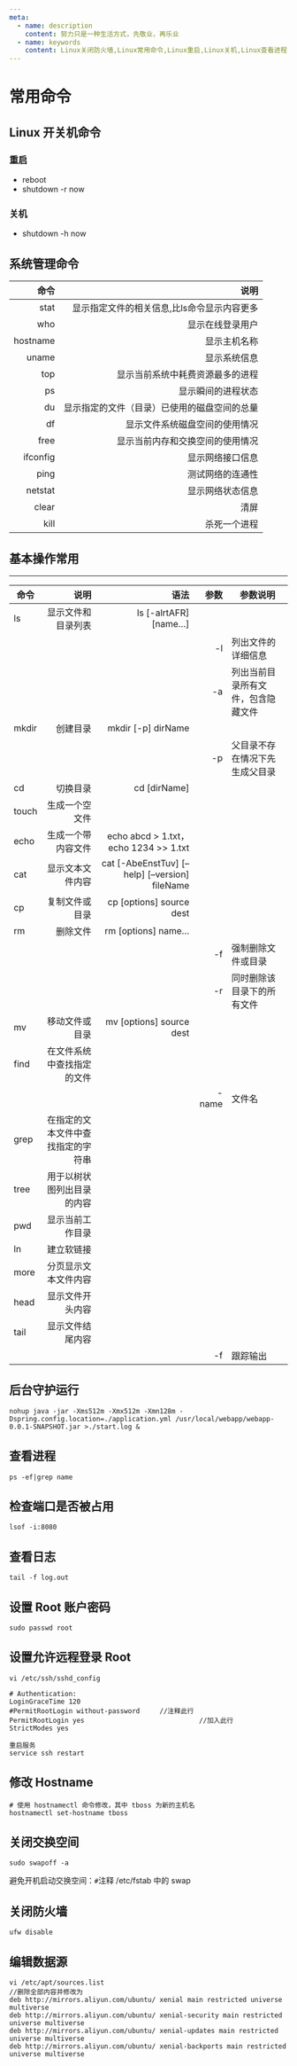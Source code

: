 ```yaml
---
meta:
  - name: description
    content: 努力只是一种生活方式，先敬业，再乐业
  - name: keywords
    content: Linux关闭防火墙,Linux常用命令,Linux重启,Linux关机,Linux查看进程
---
```

# 常用命令
## Linux 开关机命令
### 重启
- reboot
- shutdown -r now
### 关机
- shutdown -h now
## 系统管理命令
|命令	|说明|
|------:|----:|
|stat	|显示指定文件的相关信息,比ls命令显示内容更多|
|who	|显示在线登录用户|
|hostname|	显示主机名称|
|uname	|显示系统信息|
|top	|显示当前系统中耗费资源最多的进程|
|ps	|显示瞬间的进程状态|
|du	|显示指定的文件（目录）已使用的磁盘空间的总量|
|df	|显示文件系统磁盘空间的使用情况|
|free|	显示当前内存和交换空间的使用情况|
|ifconfig|	显示网络接口信息|
|ping	|测试网络的连通性|
|netstat|	显示网络状态信息|
|clear	|清屏|
|kill	|杀死一个进程|
## 基本操作常用
-------------
| 命令| 说明|	语法| 参数|	参数说明|
|-----|----:|-----:|----:|----|
|ls	|显示文件和目录列表	|ls [-alrtAFR] [name…]|
|	|       |        |-l|列出文件的详细信息|
|	|       |        |-a|列出当前目录所有文件，包含隐藏文件|
|mkdir|创建目录|mkdir [-p] dirName|   |
|    |     |	     |-p	|父目录不存在情况下先生成父目录
|cd |切换目录|cd [dirName]|
|touch|生成一个空文件|
|echo|生成一个带内容文件|echo abcd > 1.txt，echo 1234 >> 1.txt
|cat|显示文本文件内容|cat [-AbeEnstTuv] [–help] [–version] fileName
|cp|复制文件或目录|cp [options] source dest
|rm|删除文件|rm [options] name…
||||-f|强制删除文件或目录
||||-r|同时删除该目录下的所有文件
|mv|移动文件或目录|mv [options] source dest
|find|在文件系统中查找指定的文件
||||-name|文件名
|grep|在指定的文本文件中查找指定的字符串
|tree|用于以树状图列出目录的内容
|pwd|显示当前工作目录
|ln|建立软链接
|more|分页显示文本文件内容
|head|显示文件开头内容
|tail|显示文件结尾内容
||||-f|跟踪输出

## 后台守护运行

```
nohup java -jar -Xms512m -Xmx512m -Xmn128m -Dspring.config.location=./application.yml /usr/local/webapp/webapp-0.0.1-SNAPSHOT.jar >./start.log &
```
## 查看进程
```
ps -ef|grep name
```
## 检查端口是否被占用
```
lsof -i:8080
```
## 查看日志
```
tail -f log.out
```

## 设置 Root 账户密码

```
sudo passwd root
```
## 设置允许远程登录 Root

```
vi /etc/ssh/sshd_config

# Authentication:
LoginGraceTime 120
#PermitRootLogin without-password     //注释此行
PermitRootLogin yes                             //加入此行
StrictModes yes

重启服务
service ssh restart
```
## 修改 Hostname

```
# 使用 hostnamectl 命令修改，其中 tboss 为新的主机名
hostnamectl set-hostname tboss
```
## 关闭交换空间

```
sudo swapoff -a
```
避免开机启动交换空间：`#`注释 /etc/fstab 中的 swap

## 关闭防火墙

```
ufw disable
```

## 编辑数据源

```
vi /etc/apt/sources.list
//删除全部内容并修改为
deb http://mirrors.aliyun.com/ubuntu/ xenial main restricted universe multiverse
deb http://mirrors.aliyun.com/ubuntu/ xenial-security main restricted universe multiverse
deb http://mirrors.aliyun.com/ubuntu/ xenial-updates main restricted universe multiverse
deb http://mirrors.aliyun.com/ubuntu/ xenial-backports main restricted universe multiverse
```
